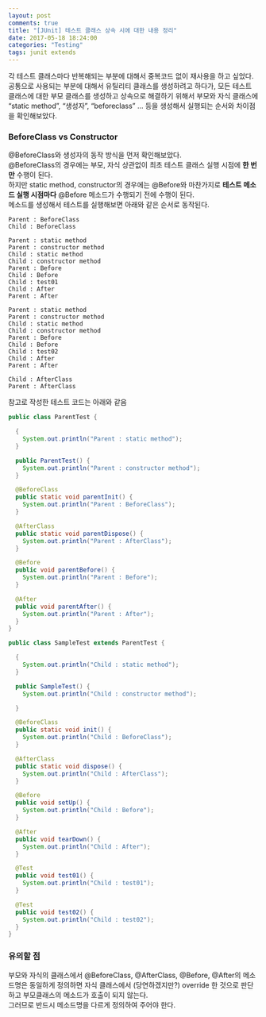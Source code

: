 ```yaml
---
layout: post
comments: true
title: "[JUnit] 테스트 클래스 상속 시에 대한 내용 정리"
date: 2017-05-18 18:24:00
categories: "Testing"
tags: junit extends
---
```


각 테스트 클래스마다 반복해되는 부분에 대해서 중복코드 없이 재사용을 하고 싶었다.<br/>
공통으로 사용되는 부분에 대해서 유틸리티 클래스를 생성하려고 하다가,  모든 테스트 클래스에 대한 부모 클래스를 생성하고 상속으로 해결하기 위해서 부모와 자식 클래스에 “static method”, “생성자”, “beforeclass” … 등을 생성해서 실행되는 순서와 차이점을 확인해보았다. 

### BeforeClass vs Constructor
@BeforeClass와 생성자의 동작 방식을 먼저 확인해보았다.<br/>
@BeforeClass의 경우에는 부모, 자식 상관없이 최초 테스트 클래스 실행 시점에 **한 번만** 수행이 된다.<br/>
하지만 static method, constructor의 경우에는 @Before와 마찬가지로 **테스트 메소드 실행 시점마다** @Before 메소드가 수행되기 전에 수행이 된다.<br/>
메소드를 생성해서 테스트를 실행해보면 아래와 같은 순서로 동작된다.
```
Parent : BeforeClass
Child : BeforeClass

Parent : static method
Parent : constructor method
Child : static method
Child : constructor method
Parent : Before
Child : Before
Child : test01
Child : After
Parent : After

Parent : static method
Parent : constructor method
Child : static method
Child : constructor method
Parent : Before
Child : Before
Child : test02
Child : After
Parent : After

Child : AfterClass
Parent : AfterClass
```

참고로 작성한 테스트 코드는 아래와 같음
```java
public class ParentTest {

  {
    System.out.println("Parent : static method");
  }

  public ParentTest() {
    System.out.println("Parent : constructor method");
  }

  @BeforeClass
  public static void parentInit() {
    System.out.println("Parent : BeforeClass");
  }

  @AfterClass
  public static void parentDispose() {
    System.out.println("Parent : AfterClass");
  }

  @Before
  public void parentBefore() {
    System.out.println("Parent : Before");
  }

  @After
  public void parentAfter() {
    System.out.println("Parent : After");
  }
}

public class SampleTest extends ParentTest {

  {
    System.out.println("Child : static method");
  }

  public SampleTest() {
    System.out.println("Child : constructor method");

  }

  @BeforeClass
  public static void init() {
    System.out.println("Child : BeforeClass");
  }

  @AfterClass
  public static void dispose() {
    System.out.println("Child : AfterClass");
  }

  @Before
  public void setUp() {
    System.out.println("Child : Before");
  }

  @After
  public void tearDown() {
    System.out.println("Child : After");
  }

  @Test
  public void test01() {
    System.out.println("Child : test01");
  }

  @Test
  public void test02() {
    System.out.println("Child : test02");
  }
}
```

### 유의할 점
부모와 자식의 클래스에서 @BeforeClass, @AfterClass, @Before, @After의 메소드명은 동일하게 정의하면 자식 클래스에서 (당연하겠지만?) override 한 것으로 판단하고 부모클래스의 메소드가 호출이 되지 않는다.<br/>
그러므로 반드시 메소드명을 다르게 정의하여 주어야 한다.